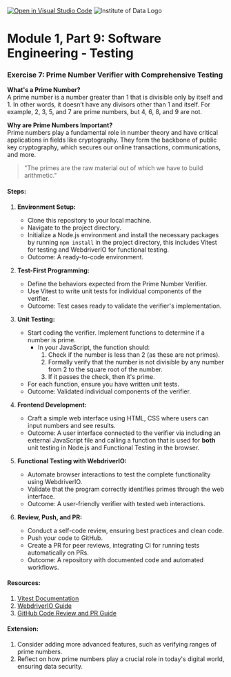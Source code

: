 [![Open in Visual Studio Code](https://classroom.github.com/assets/open-in-vscode-718a45dd9cf7e7f842a935f5ebbe5719a5e09af4491e668f4dbf3b35d5cca122.svg)](https://classroom.github.com/online_ide?assignment_repo_id=12582040&assignment_repo_type=AssignmentRepo)
![Institute of Data Logo](https://x4w8f4y8.rocketcdn.me/wp-content/uploads/2020/05/iod_h_tp_white_c.png)

# Module 1, Part 9: Software Engineering - Testing

### Exercise 7: Prime Number Verifier with Comprehensive Testing

**What's a Prime Number?**  
A prime number is a number greater than 1 that is divisible only by itself and 1. In other words, it doesn’t have any divisors other than 1 and itself. For example, 2, 3, 5, and 7 are prime numbers, but 4, 6, 8, and 9 are not.

**Why are Prime Numbers Important?**  
Prime numbers play a fundamental role in number theory and have critical applications in fields like cryptography. They form the backbone of public key cryptography, which secures our online transactions, communications, and more.

> "The primes are the raw material out of which we have to build arithmetic."


#### Steps:

1. **Environment Setup:**
    - Clone this repository to your local machine.
    - Navigate to the project directory.
    - Initialize a Node.js environment and install the necessary packages by running `npm install` in the project directory, this includes Vitest for testing and WebdriverIO for functional testing.
    - Outcome: A ready-to-code environment.

2. **Test-First Programming:**
    - Define the behaviors expected from the Prime Number Verifier.
    - Use Vitest to write unit tests for individual components of the verifier.
    - Outcome: Test cases ready to validate the verifier's implementation.

3. **Unit Testing:**
    - Start coding the verifier. Implement functions to determine if a number is prime.
        - In your JavaScript, the function should:
             1. Check if the number is less than 2 (as these are not primes).
             2. Formally verify that the number is not divisible by any number from 2 to the square root of the number.
             3. If it passes the check, then it's prime.
    - For each function, ensure you have written unit tests.
    - Outcome: Validated individual components of the verifier.

4. **Frontend Development:**
    - Craft a simple web interface using HTML, CSS where users can input numbers and see results.
    - Outcome: A user interface connected to the verifier via including an external JavaScript file and calling a function that is used for **both** unit testing in Node.js and Functional Testing in the browser.

5. **Functional Testing with WebdriverIO:**
    - Automate browser interactions to test the complete functionality using WebdriverIO.
    - Validate that the program correctly identifies primes through the web interface.
    - Outcome: A user-friendly verifier with tested web interactions.

6. **Review, Push, and PR:**
    - Conduct a self-code review, ensuring best practices and clean code.
    - Push your code to GitHub.
    - Create a PR for peer reviews, integrating CI for running tests automatically on PRs.
    - Outcome: A repository with documented code and automated workflows.

#### Resources:
1. [Vitest Documentation](https://vitest.dev/)
2. [WebdriverIO Guide](https://webdriver.io/docs/gettingstarted)
3. [GitHub Code Review and PR Guide](https://docs.github.com/en/github/collaborating-with-issues-and-pull-requests/about-pull-requests)

#### Extension:
1. Consider adding more advanced features, such as verifying ranges of prime numbers.
2. Reflect on how prime numbers play a crucial role in today's digital world, ensuring data security.

